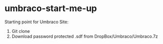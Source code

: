 # umbraco-start-me-up
Starting point for Umbraco Site:
1. Git clone
2. Download password protected .sdf from DropBox/Umbraco/Umbraco.7z
